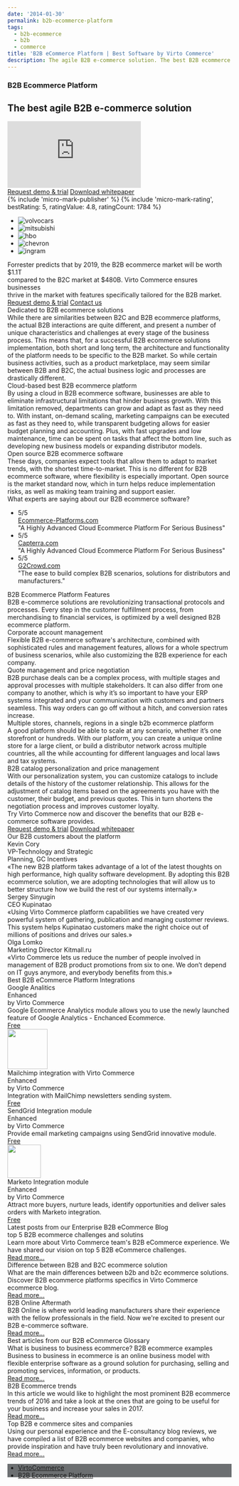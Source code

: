 ```yaml
---
date: '2014-01-30'
permalink: b2b-ecommerce-platform
tags:
  - b2b-ecommerce
  - b2b
  - commerce
title: 'B2B eCommerce Platform | Best Software by Virto Commerce'
description: The agile B2B e-commerce solution. The best B2B ecommerce software developers deserve.
---
```

<section itemscope itemtype="http://schema.org/Article">
    <meta itemprop="author" content="Virtocommerce">
    <meta itemprop="datePublished" content="2017-09-06">
    <meta itemprop="dateModified" content="2018-02-22">
    <section class="enterprise" data-name="section">
        <div class="section-inner responsive">
            <div itemprop="mainEntityOfPage">
                <h1 itemprop="headline" class="section-t">B2B Ecommerce Platform</h1>
                <h2 class="section-descr">The best agile B2B e-commerce solution</h2>
            </div>
            <div class="mac">
                <div class="inner">
                    <iframe id="video" src="https://www.youtube.com/embed/22BMH86RQys?ecver=1" allowfullscreen="" frameborder="0"></iframe>
                </div>
            </div>
            <div class="section-actions">
                <a href="/try-now" class="button white fill">Request demo & trial</a>
                <a href="/features/for-business-professionals" class="button white">Download whitepaper</a>
            </div>
        </div>
    </section>
    <div itemprop="articleBody" class="vc-sections-container">
        <!-- <section class="ecommerce" data-name="section">
        <div class="section-inner responsive">
            <div class="cols">
                <div itemprop="mainEntityOfPage" class="col">
                    <div itemprop="headline" class="section-t">B2B Ecommerce Platform</div>
                    <div class="section-descr">The best agile B2B e-commerce solution</div>
                    <div class="section-actions">
                        <a href="/try-now" class="button white fill">Request demo & trial</a>
                        <a href="/features/for-business-professionals" class="button white">Download whitepaper</a>
                    </div>
                </div>
                <div class="col">
                    <div class="mac">
                        <div class="inner">
                            <iframe id="video" src="https://www.youtube.com/embed/22BMH86RQys?ecver=1" allowfullscreen="" frameborder="0"></iframe>
                        </div>
                    </div>
                </div>
            </div>
        </div>
    </section> -->
        {% include 'micro-mark-publisher' %}
        {% include 'micro-mark-rating', bestRating: 5, ratingValue: 4.8, ratingCount: 1784 %}
        <section class="costumers" data-name="section">
            <ul class="list responsive">
                <li class="list-item">
                    <a class="list-link">
                        <img src="assets/images/casestudies/volvocars-logo.jpg" alt="volvocars" class="list-pic">
                    </a>
                </li>
                <li class="list-item">
                    <a class="list-link">
                        <img src="assets/images/casestudies/mitsubishi.png" alt="mitsubishi" class="list-pic">
                    </a>
                </li>
                <li class="list-item">
                    <a class="list-link">
                        <img src="assets/images/casestudies/hbo.png" alt="hbo" class="list-pic">
                    </a>
                </li>
                <li class="list-item">
                    <a class="list-link">
                        <img src="assets/images/casestudies/chevron.jpg" alt="chevron" class="list-pic">
                    </a>
                </li>
                <li class="list-item">
                    <a class="list-link">
                        <img src="assets/images/casestudies/ingram-micro.png" alt="ingram" class="list-pic">
                    </a>
                </li>
            </ul>
        </section>
        <section class="product-descr" data-name="section">
            <div class="section-inner responsive">
                <div class="product-info">
                    <div class="section-descr">
                        Forrester predicts that by 2019, the B2B eсommerce market will be worth $1.1T <br>
                        compared to the B2C market at $480B. Virto Commerce ensures businesses <br>
                        thrive in the market with features specifically tailored for the B2B market.
                    </div>
                    <div class="section-actions">
                        <a href="/try-now" class="button fill">Request demo &amp; trial</a>
                        <a href="/contact-us" class="button striped">Contact us</a>
                    </div>
                </div>
            </div>
        </section>
        <section class="section" data-name="section">
            <div class="section-row responsive">
                <div class="section-cnt">
                    <div class="section-img">
                        <span itemprop="image" itemscope itemtype="https://schema.org/ImageObject">
                            <img itemprop="url contentUrl" class="section-pic" src="assets/images/b2b/ecommerce-solutions.jpg" alt="">
                            <meta itemprop="width" content="300">
                            <meta itemprop="height" content="186">
                        </span>
                    </div>
                    <div class="section-text">
                        <div class="section-t">Dedicated to B2B ecommerce solutions</div>
                        <div class="section-descr">
                            While there are similarities between B2C and B2B ecommerce platforms, the actual B2B interactions are quite different, and present a number of unique characteristics and challenges at every stage of the business process. This means that, for a successful B2B ecommerce solutions implementation, both short and long term, the architecture and functionality of the platform needs to be specific to the B2B market.  So while certain business activities, such as a product marketplace, may seem similar between B2B and B2C, the actual business logic and processes are drastically different.
                        </div>
                    </div>
                </div>
            </div>
            <div class="section-row responsive">
                <div class="section-cnt">
                    <div class="section-text">
                        <div class="section-t">Cloud-based best B2B ecommerce platform</div>
                        <div class="section-descr">
                            By using a cloud in B2B ecommerce software, businesses are able to eliminate infrastructural limitations that hinder business growth. With this limitation removed, departments can grow and adapt as fast as they need to. With instant, on-demand scaling, marketing campaigns can be executed as fast as they need to, while transparent budgeting allows for easier budget planning and accounting.  Plus, with fast upgrades and low maintenance, time can be spent on tasks that affect the bottom line, such as developing new business models or expanding distributor models.
                        </div>
                    </div>
                    <div class="section-img">
                        <img class="section-pic" src="assets/images/b2b/ecommerce-platform.jpg" alt="">
                    </div>
                </div>
            </div>
            <div class="section-row responsive">
                <div class="section-cnt">
                    <div class="section-img">
                        <img class="section-pic" src="assets/images/b2b/ecommerce-software.jpg" alt="">
                    </div>
                    <div class="section-text">
                        <div class="section-t">Open source B2B ecommerce software</div>
                        <div class="section-descr">
                            These days, companies expect tools that allow them to adapt to market trends, with the shortest time-to-market. This is no different for B2B ecommerce software, where flexibility is especially important.  Open source is the market standard now, which in turn helps reduce implementation risks, as well as making team training and support easier.
                        </div>
                    </div>
                </div>
            </div>
        </section>
        <section class="app-blocks-section" data-name="section">
            <div class="section-inner responsive">
                <div class="section-t">What experts are saying about our B2B ecommerce software?</div>
                <ul class="list list-studios three-items">
                    <li class="list-item">
                        <div class="list-inner">
                            <div class="list-body">
                                <div class="list-t">5/5</div>
                                <div class="list-text"><a href="https://ecommerce-platforms.com/articles/virtocommerce-review-highly-advanced-enterprise-ecommerce-platform-serious-business" target="_blank" rel="nofollow">Ecommerce-Platforms.com</a></div>
                                <div class="list-descr">"A Highly Advanced Cloud Ecommerce Platform For Serious Business"</div>
                            </div>
                        </div>
                    </li>
                    <li class="list-item">
                        <div class="list-inner">
                            <div class="list-body">
                                <div class="list-t">5/5</div>
                                <div class="list-text"><a href="https://www.capterra.com/p/147200/VirtoCommerce/" target="_blank" rel="nofollow">Capterra.com</a></div>
                                <div class="list-descr">
                                    "A Highly Advanced Cloud Ecommerce Platform For Serious Business"
                                </div>
                            </div>
                        </div>
                    </li>
                    <li class="list-item">
                        <div class="list-inner">
                            <div class="list-body">
                                <div class="list-t">5/5</div>
                                <div class="list-text"><a href="https://www.g2crowd.com/products/virtocommerce/reviews" target="_blank" rel="nofollow">G2Crowd.com</a></div>
                                <div class="list-descr">
                                    "The ease to build complex B2B scenarios, solutions for distributors and manufacturers."
                                </div>
                            </div>
                        </div>
                    </li>
                </ul>
            </div>
        </section>
        <section class="ecommerce-features" data-name="section">
            <div class="section-inner responsive">
                <div class="section-t">B2B Ecommerce Platform Features</div>
                <div class="section-descr">
                    B2B e-commerce solutions are revolutionizing transactional protocols and processes. Every step in the customer
                    fulfillment process, from merchandising to financial services, is optimized by a well designed B2B ecommerce
                    platform.
                </div>
                <div class="section-row">
                    <div class="section-cnt">
                        <div class="section-img">
                            <img src="assets/images/b2b/icon-corporate-acc.png" alt="">
                        </div>
                        <div class="section-text">
                            <div class="section-t">Corporate account management</div>
                            <div class="section-descr">
                                Flexible B2B e-commerce software's architecture, combined with sophisticated rules and management features, allows for a whole spectrum of business scenarios, while also customizing the B2B experience for each company.
                            </div>
                        </div>
                    </div>
                </div>
                <div class="section-row">
                    <div class="section-cnt">
                        <div class="section-text">
                            <div class="section-t">Quote management and price negotiation</div>
                            <div class="section-descr">
                                B2B purchase deals can be a complex process, with multiple stages and approval processes with multiple stakeholders. It can also differ from one company to another, which is why it’s so important to have your ERP systems integrated and your communication with customers and partners seamless. This way orders can go off without a hitch, and conversion rates increase.
                            </div>
                        </div>
                        <div class="section-img">
                            <img src="assets/images/b2b/icon-quote-management.png" alt="">
                        </div>
                    </div>
                </div>
                <div class="section-row">
                    <div class="section-cnt">
                        <div class="section-img">
                            <img src="assets/images/b2b/icon-multiple-stores.png" alt="">
                        </div>
                        <div class="section-text">
                            <div class="section-t">Multiple stores, channels, regions in a single b2b ecommerce platform</div>
                            <div class="section-descr">
                                A good platform should be able to scale at any scenario, whether it’s one storefront or hundreds. With our platform, you can create a unique online store for a large client, or build a distributor network across multiple countries, all the while accounting for different languages and local laws and tax systems.
                            </div>
                        </div>
                    </div>
                </div>
                <div class="section-row">
                    <div class="section-cnt">
                        <div class="section-text">
                            <div class="section-t">B2B catalog personalization and price management</div>
                            <div class="section-descr">
                                With our personalization system, you can customize catalogs to include details of the history of the customer relationship. This allows for the adjustment of catalog items based on the agreements you have with the customer, their budget, and previous quotes. This in turn shortens the negotiation process and improves customer loyalty.
                            </div>
                        </div>
                        <div class="section-img">
                            <img src="assets/images/b2b/icon-catalog.png" alt="">
                        </div>
                    </div>
                </div>
                <div class="mini">
                    Try Virto Commerce now and discover the benefits that our B2B e-commerce software provides.
                </div>
                <div class="section-actions">
                    <a href="/try-now" class="button fill">Request demo & trial</a>
                    <a href="/download-b2b-whitepaper" class="button striped">Download whitepaper</a>
                </div>
            </div>
        </section>
        <section class="b2b-customers" data-name="section">
            <div class="section-inner responsive">
                <div class="section-t">Our B2B customers about the platform</div>
                <div class="cols">
                    <div class="col">
                        <div class="customer-info">
                            <img src="assets/images/b2b/kevin.jpg" alt="" class="customer-pic">
                            <div class="customer-other">
                                <div class="customer-name">Kevin Cory</div>
                                <div class="customer-descr">
                                    VP-Technology and Strategic <br>
                                    Planning, GC Incentives
                                </div>
                            </div>
                        </div>
                        <div class="customer-text">
                            «The new B2B platform takes advantage of a lot of the latest thoughts on high performance, high quality software development. By adopting this B2B ecommerce solution, we are adopting technologies that will allow us to better structure how we build the rest of our systems internally.»
                        </div>
                    </div>
                    <div class="col">
                        <div class="customer-info">
                            <img src="assets/images/b2b/sergey.jpg" alt="" class="customer-pic">
                            <div class="customer-other">
                                <div class="customer-name">Sergey Sinyugin</div>
                                <div class="customer-descr">
                                    CEO Kupinatao
                                </div>
                            </div>
                        </div>
                        <div class="customer-text">
                            «Using Virto Commerce platform capabilities we have created very powerful system of gathering, publication and managing customer reviews. This system helps Kupinatao customers make the right choice out of millions of positions and drives our sales.»
                        </div>
                    </div>
                    <div class="col">
                        <div class="customer-info">
                            <img src="assets/images/b2b/lomko.jpg" alt="" class="customer-pic">
                            <div class="customer-other">
                                <div class="customer-name">Olga Lomko</div>
                                <div class="customer-descr">
                                    Marketing Director Kitmall.ru
                                </div>
                            </div>
                        </div>
                        <div class="customer-text">
                            «Virto Commerce lets us reduce the number of people involved in management of B2B product promotions from six to one. We don’t depend on IT guys anymore, and everybody benefits from this.»
                        </div>
                    </div>
                </div>
            </div>
        </section>
        <section class="app-blocks-section" data-name="section">
            <div class="section-inner responsive">
                <div class="section-t">Best B2B eCommerce Platform Integrations</div>
                <div class="cols">
                    <div class="col">
                        <div class="integration-item">
                            <div class="integration-img">
                                <img src="assets/images/b2b/icon-google.png" alt="">
                            </div>
                            <div class="integration-t">
                                Google Analitics <br>Enhanced
                            </div>
                            <div class="integration-name">
                                by Virto Commerce
                            </div>
                            <div class="integration-descr">
                                Google Ecommerce
                                Analytics module allows
                                you to use the newly launched
                                feature of Google Analytics -
                                Enchanced Ecommerce.
                            </div>
                            <a href="/apps/extensions/google-analytics-enhanced-ecommerce" class="integration-status">Free</a>
                        </div>
                    </div>
                    <div class="col">
                        <div class="integration-item">
                            <div class="integration-img">
                                <img style="height:90px;" src="//vc4prod.blob.core.windows.net/catalog/3f99c499-cd54-4fa7-8ffe-26e9eeae1ca0.png" alt="">
                            </div>
                            <div class="integration-t">
                                Mailchimp integration with Virto Commerce <br>Enhanced
                            </div>
                            <div class="integration-name">
                                by Virto Commerce
                            </div>
                            <div class="integration-descr">
                                Integration with MailChimp
                                newsletters sending system.
                            </div>
                            <a href="/apps/extensions/mailchimp" class="integration-status">Free</a>
                        </div>
                    </div>
                    <div class="col">
                        <div class="integration-item">
                            <div class="integration-img">
                                <img src="assets/images/b2b/icon-sendgrid.png" alt="">
                            </div>
                            <div class="integration-t">
                                SendGrid Integration module <br>Enhanced
                            </div>
                            <div class="integration-name">
                                by Virto Commerce
                            </div>
                            <div class="integration-descr">
                                Provide email
                                marketing campaigns using
                                SendGrid innovative module.
                            </div>
                            <a href="/apps/extensions/sendgrid-email-marketing" class="integration-status">Free</a>
                        </div>
                    </div>
                    <div class="col">
                        <div class="integration-item">
                            <div class="integration-img">
                                <img style="height:75px;" src="//vc4prod.blob.core.windows.net/catalog/FHQ-67784017/NewLogo.jpg" alt="">
                            </div>
                            <div class="integration-t">
                                Marketo Integration module <br>Enhanced
                            </div>
                            <div class="integration-name">
                                by Virto Commerce
                            </div>
                            <div class="integration-descr">
                                Attract more buyers,
                                nurture leads,
                                identify opportunities
                                and deliver sales orders
                                with Marketo integration.
                            </div>
                            <a href="/apps/extensions/marketo-marketing-automation" class="integration-status">Free</a>
                        </div>
                    </div>
                </div>
            </div>
        </section>
        <section class="latest-posts" data-name="section">
            <div class="section-inner responsive">
                <div class="section-t">Latest posts from our Enterprise B2B eCommerce Blog</div>
                <div class="cols">
                    <div class="col">
                        <div class="post-item">
                            <div class="post-img">
                                <img class="post-pic" src="assets/images/blog/b2becommerce.jpg" alt="">
                            </div>
                            <div class="post-t">top 5 B2B ecommerce challenges and solutins</div>
                            <div class="post-descr">
                                Learn more about Virto Commerce team's B2B eCommerce experience. We have shared our vision on top 5 B2B eCommerce challenges.
                            </div>
                            <a href="{{ '/blog/top5-b2b-ecommerce-challenges' | absolute_url }}" class="post-link">Read more...</a>
                        </div>
                    </div>
                    <div class="col">
                        <div class="post-item">
                            <div class="post-img">
                                <img class="post-pic" src="assets/images/blog/b2b-b2c-difference.png" alt="">
                            </div>
                            <div class="post-t">Difference between B2B and B2C ecommerce solution</div>
                            <div class="post-descr">
                                What are the main differences between b2b and b2c ecommerce solutions. Discover B2B ecommerce platforms specifics in Virto Commerce ecommerce blog.
                            </div>
                            <a href="{{ '/blog/difference-between-b2b-and-b2c-ecommerce-solution' | absolute_url }}" class="post-link">Read more...</a>
                        </div>
                    </div>
                    <div class="col">
                        <div class="post-item">
                            <div class="post-img">
                                <img class="post-pic" src="assets/images/blog/B2B-Online-Aftermath.jpg" alt="">
                            </div>
                            <div class="post-t">B2B Online Aftermath</div>
                            <div class="post-descr">
                                B2B Online is where world leading manufacturers share their experience with the fellow professionals in the field. Now we're excited to present our B2B e-commerce software.
                            </div>
                            <a href="{{ '/blog/b2b-online-aftermath' | absolute_url }}" class="post-link">Read more...</a>
                        </div>
                    </div>
                </div>
            </div>
        </section>
        <section class="best-articles-section" data-name="section">
            <div class="section-inner responsive">
                <div class="section-t">Best articles from our B2B eCommerce Glossary</div>
                <div class="cols">
                    <div class="col">
                        <div class="post-item">
                            <div class="post-img">
                                <img class="post-pic" src="assets/images/what-is-b2b-ecommerce.jpg" alt="">
                            </div>
                            <div class="post-t">What is business to business ecommerce? B2B ecommerce examples</div>
                            <div class="post-descr">
                                Business to business in ecommerce is an online business model with flexible enterprise software as a ground solution for purchasing, selling and promoting services, information, or products.
                            </div>
                            <a href="{{ '/glossary/what-is-b2b-ecommerce' | absolute_url }}" class="post-link">Read more...</a>
                        </div>
                    </div>
                    <div class="col">
                        <div class="post-item">
                            <div class="post-img">
                                <img class="post-pic" src="assets/images/blog/top-4-challenges-in-enterprise.jpg" alt="">
                            </div>
                            <div class="post-t">B2B Ecommerce trends</div>
                            <div class="post-descr">
                                In this article we would like to highlight the most prominent B2B ecommerce trends of 2016 and take a look at the ones that are going to be useful for your business and increase your sales in 2017.
                            </div>
                            <a href="{{ '/glossary/b2b-ecommerce-trends' | absolute_url }}" class="post-link">Read more...</a>
                        </div>
                    </div>
                    <div class="col">
                        <div class="post-item">
                            <div class="post-img">
                                <img class="post-pic" src="assets/images/blog/vc-latest-updates.jpg" alt="">
                            </div>
                            <div class="post-t">Top B2B e commerce sites and companies</div>
                            <div class="post-descr">
                                Using our personal experience and the E-consultancy blog reviews, we have compiled a list of B2B ecommerce websites and companies, who provide inspiration and have truly been revolutionary and innovative.
                            </div>
                            <a href="{{ '/glossary/b2b-ecommerce-companies-websites' | absolute_url }}" class="post-link">Read more...</a>
                        </div>
                    </div>
                </div>
            </div>
        </section>
        <section class="best-articles-section" data-name="section" style="background: #6c6f71; height: 30px; padding:0">
            <div class="section-inner responsive">
                <div class="cols">
                    <div class="col">
                        <div class="post-item">
                            <ul class="breadcrumbs-footer">
                                <li><a href="/">VirtoCommerce</a></li>
                                <li><a href="/b2b-ecommerce-platform">B2B Ecommerce Platform</a></li>
                            </ul>
                        </div>
                    </div>
                </div>
            </div>
        </section>
    </div>
</section>
